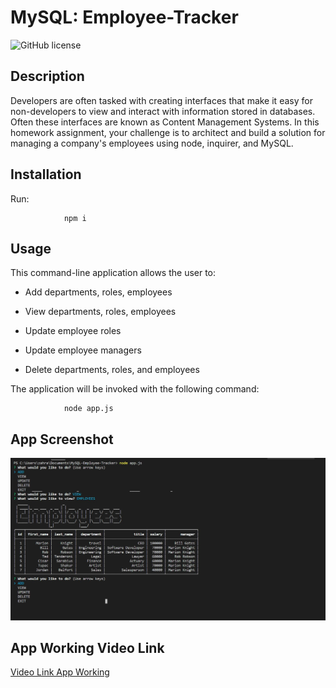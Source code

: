 # MySQL: Employee-Tracker
![GitHub license](https://img.shields.io/badge/Made%20by-%40tarazin-pink)
## Description 

Developers are often tasked with creating interfaces that make it easy for non-developers to view and interact with information stored in databases. Often these interfaces are known as Content Management Systems. In this homework assignment, your challenge is to architect and build a solution for managing a company's employees using node, inquirer, and MySQL.

## Installation
Run:

                npm i

## Usage

This command-line application allows the user to:

  * Add departments, roles, employees

  * View departments, roles, employees

  * Update employee roles

  * Update employee managers

  * Delete departments, roles, and employees

The application will be invoked with the following command:

                node app.js
                
## App Screenshot

![demo](demo.JPG) 

## App Working Video Link
[Video Link App Working](https://youtu.be/Cq3yDpSIoy0)
